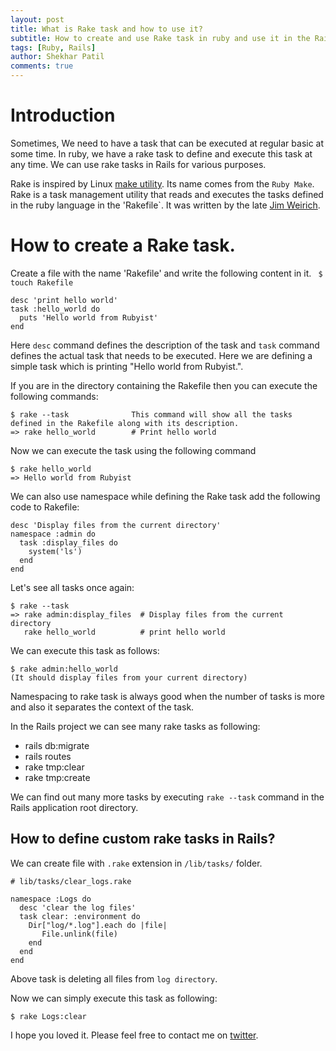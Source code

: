 ```yaml
---
layout: post
title: What is Rake task and how to use it?
subtitle: How to create and use Rake task in ruby and use it in the Rails?
tags: [Ruby, Rails]
author: Shekhar Patil
comments: true
---
```


# Introduction
Sometimes, We need to have a task that can be executed at regular basic at some time. In ruby, we have a rake task to define and execute this task at any time.  We can use rake tasks in Rails for various purposes.

Rake is inspired by Linux [make utility](https://en.wikipedia.org/wiki/Make_(software)). Its name comes from the `Ruby Make`. Rake is a task management utility that reads and executes the tasks defined in the ruby language in the 'Rakefile`. It was written by the late [Jim Weirich](https://en.wikipedia.org/wiki/Jim_Weirich).

# How to create a Rake task.

Create a file with the name 'Rakefile' and write the following content in it.
` $ touch Rakefile`

```
desc 'print hello world'
task :hello_world do
  puts 'Hello world from Rubyist'
end
```
Here `desc` command defines the description of the task and `task` command defines the actual task that needs to be executed. Here we are defining a simple task which is printing "Hello world from Rubyist.".

If you are in the directory containing the Rakefile then you can execute the following commands:
```
$ rake --task              This command will show all the tasks defined in the Rakefile along with its description.
=> rake hello_world        # Print hello world
```

Now we can execute the task using the following command
```
$ rake hello_world
=> Hello world from Rubyist
```
We can also use namespace while defining the Rake task add the following code to Rakefile:
```
desc 'Display files from the current directory'
namespace :admin do
  task :display_files do
    system('ls')
  end
end
```
Let's see all tasks once again:
```
$ rake --task
=> rake admin:display_files  # Display files from the current directory
   rake hello_world          # print hello world
```
We can execute this task as follows:
```
$ rake admin:hello_world
(It should display files from your current directory)
```
Namespacing to rake task is always good when the number of tasks is more and also it separates the context of the task.


In the Rails project we can see many rake tasks as following:

* rails db:migrate
* rails routes
* rake tmp:clear
* rake tmp:create

We can find out many more tasks by executing `rake --task` command in the Rails application root directory.

## How to define custom rake tasks in Rails?

We can create file with `.rake` extension in `/lib/tasks/` folder.

```
# lib/tasks/clear_logs.rake

namespace :Logs do
  desc 'clear the log files'
  task clear: :environment do
    Dir["log/*.log"].each do |file|
       File.unlink(file)
    end
  end
end
```
Above task is deleting all files from `log directory`.

Now we can simply execute this task as following:
```
$ rake Logs:clear
```

I hope you loved it.
Please feel free to contact me on [twitter](https://twitter.com/Shekharpatil95).
